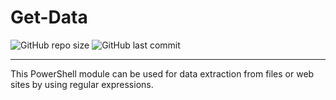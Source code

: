 # Get-Data

![GitHub repo size](https://img.shields.io/github/repo-size/parizanov/get-data) ![GitHub last commit](https://img.shields.io/github/last-commit/parizanov/get-data)

---

  This PowerShell module can be used for data extraction from files or web sites by using regular expressions.
